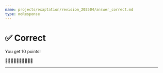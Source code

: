 ```yaml
---
name: projects/exaptation/revision_202504/answer_correct.md
type: noResponse
---
```


# ✅ Correct

You get 10 points!

🌟🌟🌟🌟🌟🌟🌟🌟🌟🌟

---

